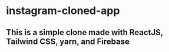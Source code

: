 # instagram-cloned-app

## This is a simple clone made with ReactJS, Tailwind CSS, yarn, and Firebase
